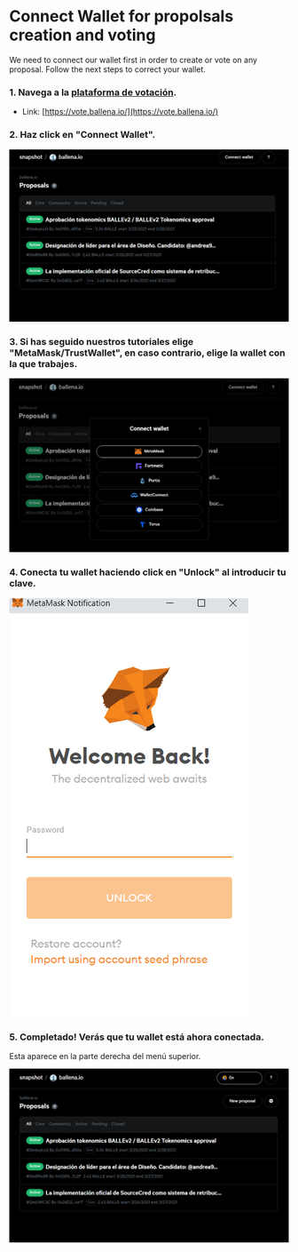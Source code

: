 # Connect Wallet for propolsals creation and voting

We need to connect our wallet first in order to create or vote on any proposal. Follow the next steps to correct your wallet.



### 

### 1. Navega a la [plataforma de votación](https://vote.ballena.io/).

* Link: [https://vote.ballena.io/](https://vote.ballena.io/)



### 2. Haz click en "Connect Wallet".



![](../../.gitbook/assets/1.5.png)



### 3. Si has seguido nuestros tutoriales elige "MetaMask/TrustWallet", en caso contrario, elige la wallet con la que trabajes.



![](../../.gitbook/assets/2.5.png)



### 4. Conecta tu wallet haciendo click en "Unlock" al introducir tu clave.



![](../../.gitbook/assets/3.5.png)



### 5. Completado! Verás que tu wallet está ahora conectada. 

Esta aparece en la parte derecha del menú superior.



![](../../.gitbook/assets/4.5%20%281%29.png)



### 

### 

